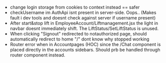 * change login storage from cookies to context instead == safer
* checkUsername im AuthApi isnt present in server-side. Oops.. (Makes fault i dev tools and doesnt check against server if username present)
* After start&stop lift in EmployeeAccount/Liftmanagement.jsx the light in navbar doesnt immediately shift. The LiftStatus/SetLiftStatus is unused.
* When clicking "Signout" redirected to notauthorized page, should automatically redirect to home "/" dont know why stopped working
* Router error when in Accountpages (HOC) since the /Chat component is placed directly in the accounts sidebars. Should prb be handled through router component instead.